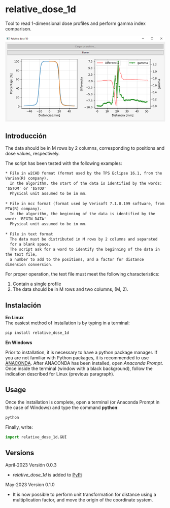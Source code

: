 # relative_dose_1d

Tool to read 1-dimensional dose profiles and perform gamma index comparison.

![image_gui](/docs/assets/GUI.PNG)

## Introducción
The data should be in M ​​rows by 2 columns, corresponding to positions and
dose values, respectively.

The script has been tested with the following examples:

    * File in w2CAD format (format used by the TPS Eclipse 16.1, from the Varian(R) company).
      In the algorithm, the start of the data is identified by the words: '$STOM' or '$STOD'
      Physical unit assumed to be in mm.

    * File in mcc format (format used by Verisoft 7.1.0.199 software, from PTW(R) company).
      In the algorithm, the beginning of the data is identified by the word: 'BEGIN_DATA'
      Physical unit assumed to be in mm.

    * File in text format
      The data must be distributed in M ​​rows by 2 columns and separated
      for a blank space.
      The script ask for a word to identify the beginning of the data in the text file, 
      a number to add to the positions, and a factor for distance dimension conversion.

For proper operation, the text file must meet the following characteristics:

1. Contain a single profile
2. The data should be in M ​​rows and two columns, (M, 2).

## Instalación
**En Linux**<br/>
The easiest method of installation is by typing in a terminal:
```bash
pip install relative_dose_1d
```
**En Windows**<br/>

Prior to installation, it is necessary to have a python package manager. If you are not familiar with Python packages, it is recommended to use [ANACONDA](https://www.anaconda.com/products/individual).
After ANACONDA has been installed, open *Anaconda Prompt*. Once inside the terminal (window with a black background), follow the indication described for Linux (previous paragraph).

## Usage

Once the installation is complete, open a terminal (or Anaconda Prompt in the case of Windows) and type the command **python**:

```bash
python
```
Finally, write:

```python
import relative_dose_1d.GUI
```

## Versions
April-2023  Versión 0.0.3
  * *relative_dose_1d* is added to [PyPi](https://pypi.org/)

May-2023 Version 0.1.0
  * It is now possible to perform unit transformation for distance using a multiplication factor, and move the origin of the coordinate system.


